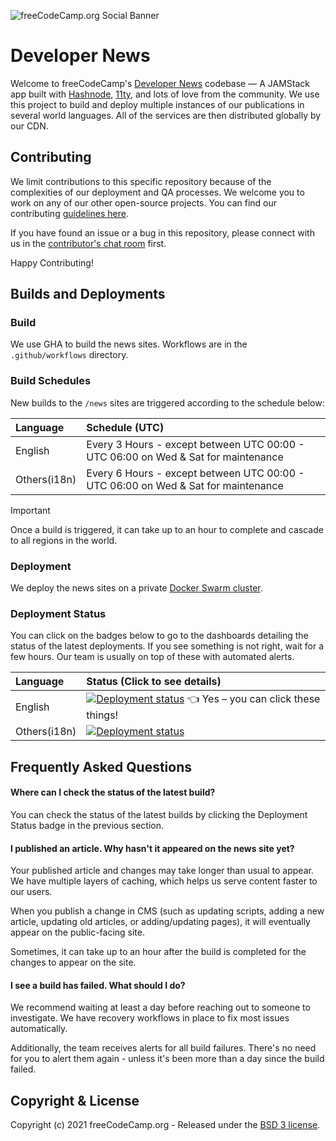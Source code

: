 ![freeCodeCamp.org Social Banner](https://s3.amazonaws.com/freecodecamp/wide-social-banner.png)

# Developer News

Welcome to freeCodeCamp's [Developer News][1] codebase — A JAMStack app built with [Hashnode][2], [11ty][3], and lots of love from the community. We use this project to build and deploy multiple instances of our publications in several world languages. All of the services are then distributed globally by our CDN.

## Contributing

We limit contributions to this specific repository because of the complexities of our deployment and QA processes. We welcome you to work on any of our other open-source projects. You can find our contributing [guidelines here][5].

If you have found an issue or a bug in this repository, please connect with us in the [contributor's chat room][6] first.

Happy Contributing!

## Builds and Deployments

### Build

We use GHA to build the news sites. Workflows are in the `.github/workflows` directory.

### Build Schedules

New builds to the `/news` sites are triggered according to the schedule below:

| Language     | Schedule (UTC)                                                                    |
| :----------- | :-------------------------------------------------------------------------------- |
| English      | Every 3 Hours - except between UTC 00:00 - UTC 06:00 on Wed & Sat for maintenance |
| Others(i18n) | Every 6 Hours - except between UTC 00:00 - UTC 06:00 on Wed & Sat for maintenance |

> [!Important]
> Once a build is triggered, it can take up to an hour to complete and cascade to all regions in the world.

### Deployment

We deploy the news sites on a private [Docker Swarm cluster](https://github.com/freeCodeCamp/news-docker-swarm-config).

### Deployment Status

You can click on the badges below to go to the dashboards detailing the status of the latest deployments. If you see something is not right, wait for a few hours. Our team is usually on top of these with automated alerts.

| Language     | Status (Click to see details)                                     |
| :----------- | :---------------------------------------------------------------- |
| English      | [![Deployment status][7]][8] 👈 Yes – you can click these things! |
| Others(i18n) | [![Deployment status][9]][10]                                     |

## Frequently Asked Questions

#### Where can I check the status of the latest build?

You can check the status of the latest builds by clicking the Deployment Status badge in the previous section.

#### I published an article. Why hasn't it appeared on the news site yet?

Your published article and changes may take longer than usual to appear. We have multiple layers of caching, which helps us serve content faster to our users.

When you publish a change in CMS (such as updating scripts, adding a new article, updating old articles, or adding/updating pages), it will eventually appear on the public-facing site.

Sometimes, it can take up to an hour after the build is completed for the changes to appear on the site.

#### I see a build has failed. What should I do?

We recommend waiting at least a day before reaching out to someone to investigate. We have recovery workflows in place to fix most issues automatically.

Additionally, the team receives alerts for all build failures. There's no need for you to alert them again - unless it's been more than a day since the build failed.

## Copyright & License

Copyright (c) 2021 freeCodeCamp.org - Released under the
[BSD 3 license](LICENSE.md).

[1]: https://www.freecodecamp.org/news
[2]: https://hashnode.com
[3]: https://www.11ty.io
[4]: https://github.com/TryGhost/eleventy-starter-ghost
[5]: https://contribute.freecodecamp.org
[6]: https://chat.freecodecamp.org
[7]: https://github.com/freeCodeCamp/news/actions/workflows/deploy-eng.yml/badge.svg
[8]: https://github.com/freeCodeCamp/news/actions/workflows/deploy-eng.yml
[9]: https://github.com/freeCodeCamp/news/actions/workflows/deploy-i18n.yml/badge.svg
[10]: https://github.com/freeCodeCamp/news/actions/workflows/deploy-i18n.yml
